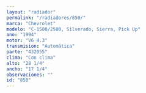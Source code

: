 ```yaml
---
layout: "radiador"
permalink: "/radiadores/850/"
marca: "Chevrolet"
modelo: "C-1500/2500, Silverado, Sierra, Pick Up"
ano: "1994"
motor: "V6 4.3"
transmision: "Automática"
parte: "432055"
clima: "Con clima"
alto: "28 1/4"
ancho: "17 1/4"
observaciones: ""
id: "850"
---
```



